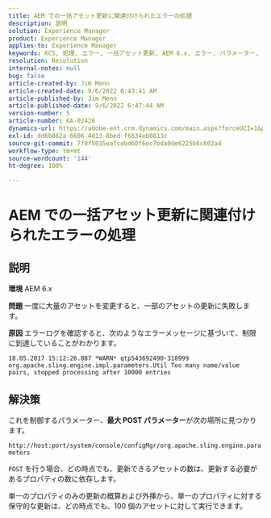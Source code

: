```yaml
---
title: AEM での一括アセット更新に関連付けられたエラーの処理
description: 説明
solution: Experience Manager
product: Experience Manager
applies-to: Experience Manager
keywords: KCS, 処理, エラー, 一括アセット更新, AEM 6.x, エラー, パラメーター, 最大 POST パラメーター, 100
resolution: Resolution
internal-notes: null
bug: false
article-created-by: Jim Menn
article-created-date: 9/6/2022 6:43:41 AM
article-published-by: Jim Menn
article-published-date: 9/6/2022 6:47:44 AM
version-number: 5
article-number: KA-02426
dynamics-url: https://adobe-ent.crm.dynamics.com/main.aspx?forceUCI=1&pagetype=entityrecord&etn=knowledgearticle&id=2a24b83c-af2d-ed11-9db1-0022480866ad
exl-id: dd6b862a-6606-4d13-8bed-f6634eb0813c
source-git-commit: 7f0f5035ea7cebd60f6ec7bda9de6225b6c602a4
workflow-type: tm+mt
source-wordcount: '144'
ht-degree: 100%

---
```


# AEM での一括アセット更新に関連付けられたエラーの処理

## 説明


<b>環境</b>
AEM 6.x

<b>問題</b>
一度に大量のアセットを変更すると、一部のアセットの更新に失敗します。

<b>原因</b>
エラーログを確認すると、次のようなエラーメッセージに基づいて、制限に到達していることがわかります。

`18.05.2017 15:12:26.887 *WARN* qtp543692490-318999 org.apache.sling.engine.impl.parameters.Util Too many name/value pairs, stopped processing after 10000 entries`


## 解決策


これを制御するパラメーター、<b>最大 POST パラメーター</b>が次の場所に見つかります。

`http://host:port/system/console/configMgr/org.apache.sling.engine.parameters`

`POST` を行う場合、どの時点でも、更新できるアセットの数は、更新する必要があるプロパティの数に依存します。

単一のプロパティのみの更新の概算および外挿から、単一のプロパティに対する保守的な更新は、どの時点でも、100 個のアセットに対して実行できます。
